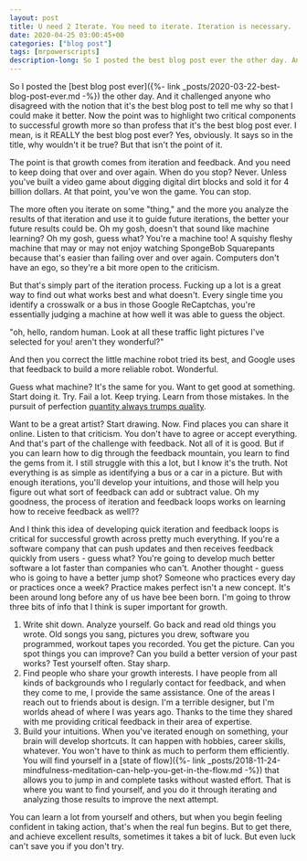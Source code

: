 ```yaml
---
layout: post
title: U need 2 Iterate. You need to iterate. Iteration is necessary.
date: 2020-04-25 03:00:45+00
categories: ["blog post"]
tags: [mrpowerscripts]
description-long: So I posted the best blog post ever the other day. And it challenged anyone who disagreed with the notion that it's the best blog post to tell me why so that I could make it better. Now the point was to highlight two critical components to successful growth more so than profess that it's the best blog post ever. I mean, is it REALLY the best blog post ever? Yes, obviously. It says so in the title, why wouldn't it be true? But that isn't the point of it. 
---
```


So I posted the [best blog post ever]({%- link _posts/2020-03-22-best-blog-post-ever.md -%}) the other day. And it challenged anyone who disagreed with the notion that it's the best blog post to tell me why so that I could make it better. Now the point was to highlight two critical components to successful growth more so than profess that it's the best blog post ever. I mean, is it REALLY the best blog post ever? Yes, obviously. It says so in the title, why wouldn't it be true? But that isn't the point of it. 

The point is that growth comes from iteration and feedback. And you need to keep doing that over and over again. When do you stop? Never. Unless you've built a video game about digging digital dirt blocks and sold it for 4 billion dollars. At that point, you've won the game. You can stop. 

The more often you iterate on some "thing," and the more you analyze the results of that iteration and use it to guide future iterations, the better your future results could be. Oh my gosh, doesn't that sound like machine learning? Oh my gosh, guess what? You're a machine too! A squishy fleshy machine that may or may not enjoy watching SpongeBob Squarepants because that's easier than failing over and over again. Computers don't have an ego, so they're a bit more open to the criticism. 

But that's simply part of the iteration process. Fucking up a lot is a great way to find out what works best and what doesn't. Every single time you identify a crosswalk or a bus in those Google ReCaptchas, you're essentially judging a machine at how well it was able to guess the object. 

"oh, hello, random human. Look at all these traffic light pictures I've selected for you! aren't they wonderful?" 

And then you correct the little machine robot tried its best, and Google uses that feedback to build a more reliable robot. Wonderful.

Guess what machine? It's the same for you. Want to get good at something. Start doing it. Try. Fail a lot. Keep trying. Learn from those mistakes. In the pursuit of perfection [quantity always trumps quality](https://blog.codinghorror.com/quantity-always-trumps-quality/).

Want to be a great artist? Start drawing. Now. Find places you can share it online. Listen to that criticism. You don't have to agree or accept everything. And that's part of the challenge with feedback. Not all of it is good. But if you can learn how to dig through the feedback mountain, you learn to find the gems from it.  I still struggle with this a lot, but I know it's the truth. Not everything is as simple as identifying a bus or a car in a picture. But with enough iterations, you'll develop your intuitions, and those will help you figure out what sort of feedback can add or subtract value. Oh my goodness, the process of iteration and feedback loops works on learning how to receive feedback as well??

And I think this idea of developing quick iteration and feedback loops is critical for successful growth across pretty much everything. If you're a software company that can push updates and then receives feedback quickly from users - guess what? You're going to develop much better software a lot faster than companies who can't. Another thought - guess who is going to have a better jump shot? Someone who practices every day or practices once a week? Practice makes perfect isn't a new concept. It's been around long before any of us have bee been born. I'm going to throw three bits of info that I think is super important for growth.

1. Write shit down. Analyze yourself. Go back and read old things you wrote. Old songs you sang, pictures you drew, software you programmed, workout tapes you recorded. You get the picture. Can you spot things you can improve? Can you build a better version of your past works? Test yourself often. Stay sharp.
1. Find people who share your growth interests. I have people from all kinds of backgrounds who I regularly contact for feedback, and when they come to me, I provide the same assistance. One of the areas I reach out to friends about is design. I'm a terrible designer, but I'm worlds ahead of where I was years ago. Thanks to the time they shared with me providing critical feedback in their area of expertise.
1. Build your intuitions. When you've iterated enough on something, your brain will develop shortcuts. It can happen with hobbies, career skills, whatever. You won't have to think as much to perform them efficiently. You will find yourself in a [state of flow]({%- link _posts/2018-11-24-mindfulness-meditation-can-help-you-get-in-the-flow.md -%}) that allows you to jump in and complete tasks without wasted effort. That is where you want to find yourself, and you do it through iterating and analyzing those results to improve the next attempt.

You can learn a lot from yourself and others, but when you begin feeling confident in taking action, that's when the real fun begins. But to get there, and achieve excellent results, sometimes it takes a bit of luck. But even luck can't save you if you don't try.
